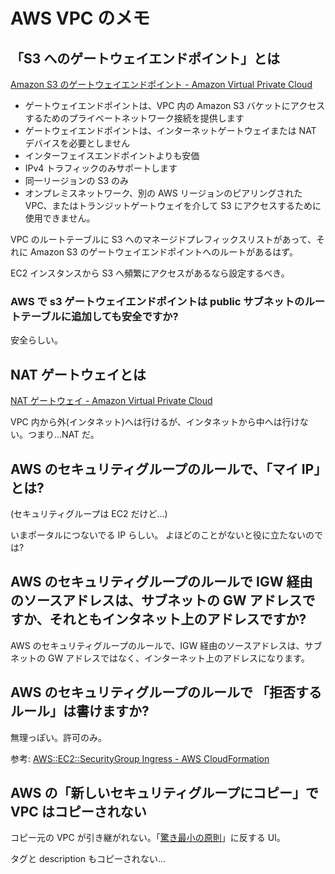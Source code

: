 # AWS VPC のメモ

## 「S3 へのゲートウェイエンドポイント」とは

[Amazon S3 のゲートウェイエンドポイント - Amazon Virtual Private Cloud](https://docs.aws.amazon.com/ja_jp/vpc/latest/privatelink/vpc-endpoints-s3.html)

- ゲートウェイエンドポイントは、VPC 内の Amazon S3 バケットにアクセスするためのプライベートネットワーク接続を提供します
- ゲートウェイエンドポイントは、インターネットゲートウェイまたは NAT デバイスを必要としません
- インターフェイスエンドポイントよりも安価
- IPv4 トラフィックのみサポートします
- 同一リージョンの S3 のみ
- オンプレミスネットワーク、別の AWS リージョンのピアリングされた VPC、またはトランジットゲートウェイを介して S3 にアクセスするために使用できません。

VPC のルートテーブルに S3 へのマネージドプレフィックスリストがあって、それに Amazon S3 のゲートウェイエンドポイントへのルートがあるはず。

EC2 インスタンスから S3 へ頻繁にアクセスがあるなら設定するべき。

### AWS で s3 ゲートウェイエンドポイントは public サブネットのルートテーブルに追加しても安全ですか?

安全らしい。

## NAT ゲートウェイとは

[NAT ゲートウェイ - Amazon Virtual Private Cloud](https://docs.aws.amazon.com/ja_jp/vpc/latest/userguide/vpc-nat-gateway.html)

VPC 内から外(インタネット)へは行けるが、インタネットから中へは行けない。つまり...NAT だ。

## AWS のセキュリティグループのルールで、「マイ IP」とは?

(セキュリティグループは EC2 だけど...)

いまポータルにつないでる IP らしい。
よほどのことがないと役に立たないのでは?

## AWS のセキュリティグループのルールで IGW 経由のソースアドレスは、サブネットの GW アドレスですか、それともインタネット上のアドレスですか?

AWS のセキュリティグループのルールで、IGW 経由のソースアドレスは、サブネットの GW アドレスではなく、インターネット上のアドレスになります。

## AWS のセキュリティグループのルールで 「拒否するルール」は書けますか?

無理っぽい。許可のみ。

参考: [AWS::EC2::SecurityGroup Ingress - AWS CloudFormation](https://docs.aws.amazon.com/AWSCloudFormation/latest/UserGuide/aws-properties-ec2-securitygroup-ingress.html)

## AWS の「新しいセキュリティグループにコピー」で VPC はコピーされない

コピー元の VPC が引き継がれない。「[驚き最小の原則](https://ja.wikipedia.org/wiki/%E9%A9%9A%E3%81%8D%E6%9C%80%E5%B0%8F%E3%81%AE%E5%8E%9F%E5%89%87)」に反する UI。

タグと description もコピーされない...
